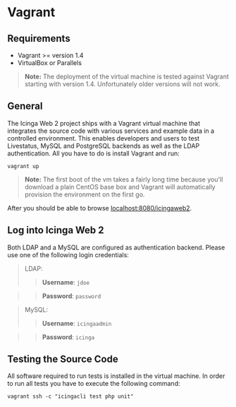 # Vagrant

## Requirements

* Vagrant &gt;= version 1.4
* VirtualBox or Parallels

> **Note:** The deployment of the virtual machine is tested against Vagrant starting with version 1.4.
> Unfortunately older versions will not work.

## General

The Icinga Web 2 project ships with a Vagrant virtual machine that integrates
the source code with various services and example data in a controlled
environment. This enables developers and users to test Livestatus,
MySQL and PostgreSQL backends as well as the LDAP authentication. All you
have to do is install Vagrant and run:

````
vagrant up
````

> **Note:** The first boot of the vm takes a fairly long time because
> you'll download a plain CentOS base box and Vagrant will automatically
> provision the environment on the first go.

After you should be able to browse [localhost:8080/icingaweb2](http://localhost:8080/icingaweb2).

## Log into Icinga Web 2

Both LDAP and a MySQL are configured as authentication backend. Please use one of the following login credentials:

> LDAP:
>> **Username**: `jdoe`

>> **Password**: `password`

>MySQL:
>> **Username**: `icingaadmin`

>> **Password**: `icinga`



## Testing the Source Code

All software required to run tests is installed in the virtual machine.
In order to run all tests you have to execute the following command:

````
vagrant ssh -c "icingacli test php unit"
````
